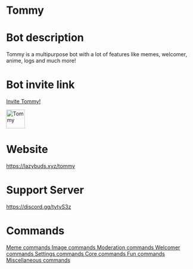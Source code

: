 # Tommy




# Bot description
Tommy is a multipurpose bot with a lot of features like memes, welcomer, anime, logs and much more!
# Bot invite link
<a href="https://discord.com/oauth2/authorize?client_id=697463492457922571&permissions=8&scope=bot"> Invite Tommy! </a>

<img src="https://cdn.discordapp.com/avatars/697463492457922571/a8e957ca238a77e6815c51695cecb2d3.webp?size=1024" alt="Tommy" style="width:50px;height:50px;">

# Website
https://lazybuds.xyz/tommy

# Support Server 
https://discord.gg/tytyS3z

# Commands 
<a href=""> Meme commands </a>
<a href=""> Image commands </a>
<a href=""> Moderation commands </a>
<a href=""> Welcomer commands </a>
<a href=""> Settings commands </a>
<a href=""> Core commands </a>
<a href=""> Fun commands </a>
<a href=""> Miscellaneous commands </a>
